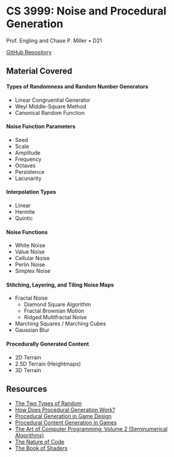 # CS 3999: Noise and Procedural Generation
Prof. Engling and Chase P. Miller • D21 

[GitHub Repository](https://github.com/TheCPMills/NoiseAndProceduralGeneration)

## Material Covered

#### Types of Randomness and Random Number Generators
- Linear Congruential Generator
- Weyl Middle-Square Method
- Canonical Random Function

#### Noise Function Parameters
- Seed
- Scale
- Amplitude
- Frequency
- Octaves
- Persistence
- Lacunarity

#### Interpolation Types
- Linear
- Hermite
- Quintic

#### Noise Functions
- White Noise
- Value Noise
- Cellular Noise
- Perlin Noise
- Simplex Noise

#### Stitching, Layering, and Tiling Noise Maps
- Fractal Noise
   - Diamond Square Algorithm
   - Fractal Brownian Motion
   - Ridged Multifractal Noise
- Marching Squares / Marching Cubes
- Gaussian Blur

#### Procedurally Generated Content
- 2D Terrain
- 2.5D Terrain (Heightmaps)
- 3D Terrain

## Resources
- [The Two Types of Random](https://youtu.be/dwI5b-wRLic)
- [How Does Procedural Generation Work?](https://youtu.be/-POwgollFeY)
- [Procedural Generation in Game Design](https://drive.google.com/file/d/10refOjoLAsMrVCumJItz_c3wlQONxwMd/view?usp=sharing)
- [Procedural Content Generation in Games](http://pcgbook.com/)
- [The Art of Computer Programming: Volume 2 (Seminumerical Algorithms)](https://seriouscomputerist.atariverse.com/media/pdf/book/Art%20of%20Computer%20Programming%20-%20Volume%202%20(Seminumerical%20Algorithms).pdf)
- [The Nature of Code](https://natureofcode.com/book/introduction/)
- [The Book of Shaders](https://thebookofshaders.com/)
